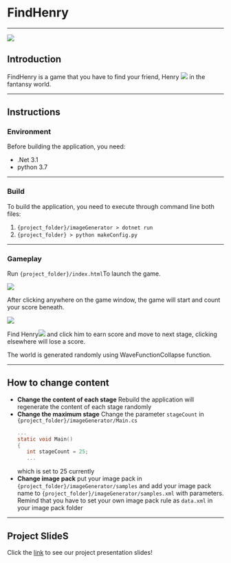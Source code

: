 # FindHenry
---
![](https://i.imgur.com/YxyhIyQ.png)

## Introduction


FindHenry is a game that you have to find your friend, Henry
![](https://i.imgur.com/HnoXRiZ.png)
in the fantansy world. 

---

## Instructions
### Environment
Before building the application, you need:
 - .Net 3.1
 - python 3.7
----
### Build
To build the application, you need to execute through command line both files:
 1.  ```{project_folder}/imageGenerator > dotnet run ```
 3.  ```{project_folder} > python makeConfig.py```

----
### Gameplay
Run ```{project_folder}/index.html```To launch the game.

![](https://i.imgur.com/lPSLoth.png)

After clicking anywhere on the game window, the game will start and count your score beneath.

![](https://i.imgur.com/7UR5BlT.png)


Find Henry![](https://i.imgur.com/HnoXRiZ.png) and click him to earn score and move to next stage, clicking elsewhere will lose a score.

The world is generated randomly using WaveFunctionCollapse function.

----

## How to change content

 - **Change the content of each stage**
     Rebuild the application will regenerate the content of each stage randomly
 - **Change the maximum stage**
     Change the parameter ```stageCount``` in ```{project_folder}/imageGenerator/Main.cs```
     ```c sharp
     ...
     static void Main()
    {
        int stageCount = 25;
        ...
     ```
     which is set to 25 currently
 - **Change image pack**
    put your image pack in ```{project_folder}/imageGenerator/samples```
    and add your image pack name to  ```{project_folder}/imageGenerator/samples.xml``` with parameters.
    Remind that you have to set your own image pack rule as ```data.xml``` in your image pack folder
----
## Project SlideS
Click the [link](https://drive.google.com/file/d/11vu78WkIaIEv6d6S-GhPiYY3ppl4LR2k/view?usp=sharing) to see our project presentation slides!

